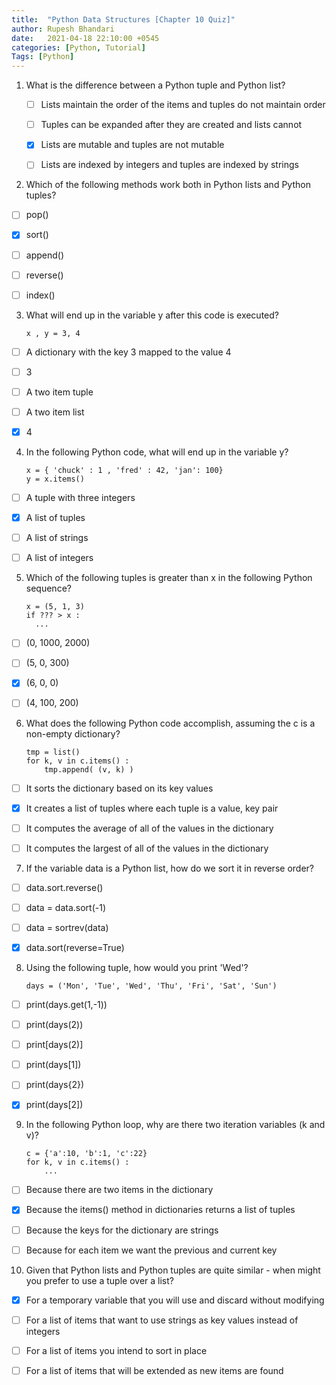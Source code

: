 ```yaml
---
title:  "Python Data Structures [Chapter 10 Quiz]"
author: Rupesh Bhandari
date:   2021-04-18 22:10:00 +0545
categories: [Python, Tutorial]
Tags: [Python]
---
```


1. What is the difference between a Python tuple and Python list?


    - [ ] Lists maintain the order of the items and tuples do not maintain order
    - [ ] Tuples can be expanded after they are created and lists cannot
    - [x] Lists are mutable and tuples are not mutable
    - [ ] Lists are indexed by integers and tuples are indexed by strings


2. Which of the following methods work both in Python lists and Python tuples?


  - [ ] pop()


  - [x] sort()


  - [ ] append()


  - [ ] reverse()


  - [ ] index()

3. What will end up in the variable y after this code is executed?

    ```
    x , y = 3, 4
    ```

  - [ ] A dictionary with the key 3 mapped to the value 4

  - [ ] 3

  - [ ] A two item tuple

  - [ ] A two item list

  - [x] 4

4. In the following Python code, what will end up in the variable y?

    ```
    x = { 'chuck' : 1 , 'fred' : 42, 'jan': 100}
    y = x.items()
    ```


  - [ ] A tuple with three integers


  - [x] A list of tuples


  - [ ] A list of strings


  - [ ] A list of integers

5. Which of the following tuples is greater than x in the following Python sequence?

    ```
    x = (5, 1, 3)
    if ??? > x :
      ...
    ```

  - [ ] (0, 1000, 2000) 


  - [ ] (5, 0, 300)


  - [x] (6, 0, 0) 


  - [ ] (4, 100, 200)

6. What does the following Python code accomplish, assuming the c is a non-empty dictionary?

    ```
    tmp = list()
    for k, v in c.items() :
        tmp.append( (v, k) )
    ```


  - [ ] It sorts the dictionary based on its key values


  - [x] It creates a list of tuples where each tuple is a value, key pair


  - [ ] It computes the average of all of the values in the dictionary


  - [ ] It computes the largest of all of the values in the dictionary

7. If the variable data is a Python list, how do we sort it in reverse order?

  - [ ] data.sort.reverse()


  - [ ] data = data.sort(-1)


  - [ ] data = sortrev(data)


  - [x] data.sort(reverse=True)

8. Using the following tuple, how would you print 'Wed'?

    ```
    days = ('Mon', 'Tue', 'Wed', 'Thu', 'Fri', 'Sat', 'Sun')
    ```

  - [ ] print(days.get(1,-1))


  - [ ] print(days(2))


  - [ ] print[days(2)]


  - [ ] print(days[1])


  - [ ] print(days{2})


  - [x] print(days[2])

9. In the following Python loop, why are there two iteration variables (k and v)?

    ```
    c = {'a':10, 'b':1, 'c':22}
    for k, v in c.items() :
        ...
    ```

  - [ ] Because there are two items in the dictionary


  - [x] Because the items() method in dictionaries returns a list of tuples


  - [ ] Because the keys for the dictionary are strings


  - [ ] Because for each item we want the previous and current key

10. Given that Python lists and Python tuples are quite similar - when might you prefer to use a tuple over a list?


  - [x] For a temporary variable that you will use and discard without modifying


  - [ ] For a list of items that want to use strings as key values instead of integers


  - [ ] For a list of items you intend to sort in place


  - [ ] For a list of items that will be extended as new items are found

